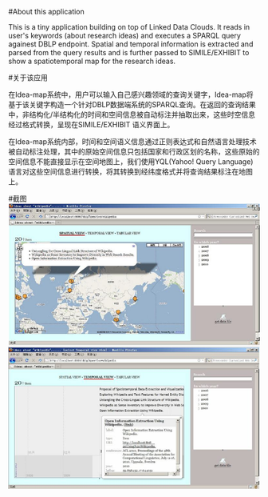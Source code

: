 #About this application

This is a tiny application building on top of Linked Data Clouds. It reads in user's keywords (about research ideas) and executes a SPARQL query againest DBLP endpoint. Spatial and temporal information is extracted and parsed from the query results and is further passed to SIMILE/EXHIBIT to show a spatiotemporal map for the research ideas.

#关于该应用

在Idea-map系统中，用户可以输入自己感兴趣领域的查询关键字，Idea-map将基于该关键字构造一个针对DBLP数据端系统的SPARQL查询。在返回的查询结果中，非结构化/半结构化的时间和空间信息被自动标注并抽取出来，这些时空信息经过格式转换，呈现在SIMILE/EXHIBIT 语义界面上。

在Idea-map系统内部，时间和空间语义信息通过正则表达式和自然语言处理技术被自动标注处理，其中的原始空间信息只包括国家和行政区划的名称，这些原始的空间信息不能直接显示在空间地图上，我们使用YQL(Yahoo! Query Language)语言对这些空间信息进行转换，将其转换到经纬度格式并将查询结果标注在地图上。

#截图
![snap1](ideamap2.jpg)
![snap2](ideamap3.jpg)
